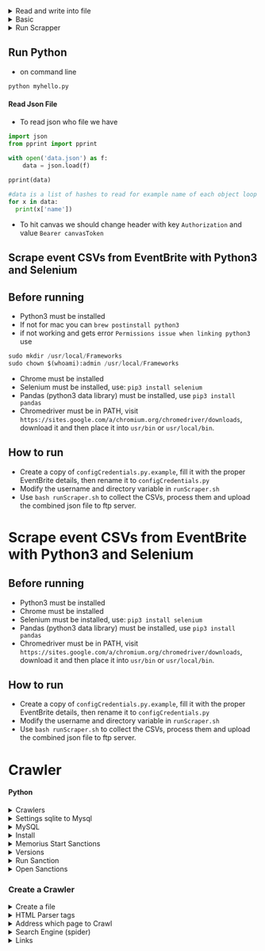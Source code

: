 


<details>
    <summary> Read and write into file </summary>
    
```python
n = int(raw_input())
for i in range(0,n):
    a, b = raw_input().split()
    print int(a) + int(b)
```
* Write a program that adds two numbers and print the result out 

```
// inputs
3
1 5
3 10
999 -34343
// outputs
6
13
-33344
```
```python
n = int(raw_input())
for _ in xrange(n):
    a, b = map(int, raw_input().strip().split())
    print a + b
```
</details>
<details> 
    <summary> Basic </summary> 

* 
```python
x,y = 10,100
print(x,y)
print("ssa"+str(12)) // convert int to string

// globale variable
globale f // make a variable global even inside a child function
del f     // undefined a variable 
```
* Functions
```python
def ome(arg1, arg2=1):   //with default value
    print("aa")
    return arg1
ome(1,2)

// function with variable number of args
def me(*args):
    result = 0
    for x in args:
        result += x
    return result

print(me(1,2,3,4)) 
```
* Conditional
```python
  x,y = 10, 100
    if(x<y):
        print(x,y)
    elif (x>y):
        print(x,y)
    else:
        print(x,y)
/// 
st = "x is bigger than y" if(x>y) else "y is bigger"
```
* Loops
```python
   while(x<5):
        print(x)
        x +=1
     // for loops 2..4   
    for x in range(2,5):
        print(x)

/// Skip the rest of the loop or break
       for x in range(1,10):
        if(x%2 == 0): continue
        print(x)  #prints odd numbers
        
        for x in range(1,10):
        if(x > 4): break
        print(x)  #only 1,2,3 and stop
        
/// geting index and values
     days = ["1","a","sd"]
     for i,d in enumerate(days):
         print(i,d)
```
</details>    

<details> 
    <summary> Run Scrapper </summary> 

* Creaet `configCredentials.py` from `configCredentialsExample.py` providing username and passwords for eventbrite
* change username to `username=anabaei` at `runScraper.sh` then run
```javacript
bash runScraper.sh
```

</details> 

## Run Python 

* on command line 
```python
python myhello.py
```
#### Read Json File
* To read json who file we have
```python
import json 
from pprint import pprint

with open('data.json') as f:
    data = json.load(f)
    
pprint(data)
```
```python
#data is a list of hashes to read for example name of each object loop through as
for x in data:
  print(x['name'])
```
* To hit canvas we should change header with key `Authorization` and value `Bearer canvasToken`

## Scrape event CSVs from EventBrite with Python3 and Selenium

## Before running
- Python3 must be installed
- If not for mac you can `brew postinstall python3`
- if not working and gets error `Permissions issue when linking python3` use
```python
sudo mkdir /usr/local/Frameworks
sudo chown $(whoami):admin /usr/local/Frameworks
```
- Chrome must be installed
- Selenium must be installed, use: `pip3 install selenium`
- Pandas (python3 data library) must be installed, use `pip3 install pandas`
- Chromedriver must be in PATH, visit `https://sites.google.com/a/chromium.org/chromedriver/downloads`, download it and then place it into `usr/bin` or `usr/local/bin`.

## How to run
- Create a copy of `configCredentials.py.example`, fill it with the proper EventBrite details, then rename it to `configCredentials.py`
- Modify the username and directory variable in `runScraper.sh`
- Use `bash runScraper.sh` to collect the CSVs, process them and upload the combined json file to ftp server.

# Scrape event CSVs from EventBrite with Python3 and Selenium

## Before running
- Python3 must be installed
- Chrome must be installed
- Selenium must be installed, use: `pip3 install selenium`
- Pandas (python3 data library) must be installed, use `pip3 install pandas`
- Chromedriver must be in PATH, visit `https://sites.google.com/a/chromium.org/chromedriver/downloads`, download it and then place it into `usr/bin` or `usr/local/bin`.

## How to run
- Create a copy of `configCredentials.py.example`, fill it with the proper EventBrite details, then rename it to `configCredentials.py`
- Modify the username and directory variable in `runScraper.sh`
- Use `bash runScraper.sh` to collect the CSVs, process them and upload the combined json file to ftp server.

# Crawler
#### Python

<details>
      <summary> Crawlers </summary>

* Speed up crawling [link](https://stackoverflow.com/questions/8888454/where-to-store-web-crawler-data)
* Crawlers
```python

```
</details>

<details>
      <summary> Settings sqlite to Mysql </summary>


* To change from sqlite to mysql got to `/user/local/lib/python3.7/site-packages/memorious-0.7.20-py3.7.egg/memorious/settings.py`

```python
#DATASTORE_FILE = os.path.join(BASE_PATH, 'datastore.sqlite3')
#DATASTORE_URI = env('DATASTORE_URI', 'sqlite:///%s' % 'datastore.sqlite3')
to 
DATASTORE_URI = env('DATASTORE_URI', 'mysql+pymysql://root:password@localhost/aml')
```
where root is our username and password is our password and aml is our database name
* Common Error install pymsql for the specific version of python as well
```python
pip install pymysql   // if you use python2
pip3 install pymysql  //if you use python3
```
* Notice: in order to know which python are you  when run `memorious run crawl` it shows on top 
* `gb_coh_disqualified` gave error

</details>

<details>
      <summary> MySQL </summary>

* Show all attributes from a table
```mysql
SHOW COLUMNS FROM table_name;
OR 
Describe table;
```
* display attributes from tables
```mysql
select id from table_name;
show tables;
```
</details>

<details>
      <summary> Install </summary>

* Use this [link](https://www.slothparadise.com/how-to-install-django-on-mac/)
```java
brew install python3
```
* If error happen
```java
sudo chown -R $(whoami) $(brew --prefix)/*
sudo install -d -o $(whoami) -g admin /usr/local/Frameworks
```

```java
python3
sudo easy_install pip
sudo pip install virtualenv
virtualenv thanos
```
* Then track to it
```java
cd thanos
sudo pip install Django
```
* If error happen
```java
curl https://bootstrap.pypa.io/get-pip.py | python
pip install --upgrade setuptools
```
* Create Project Blog use [this](https://www.youtube.com/watch?v=pjkZCQTfneQ) 
```java
django-admin.py startproject blog
cd blog 
python manage.py runserver
```
Then check the port 8000 as `http://127.0.0.1:8000`

</details>

<details>
      <summary> Memorius  Start Sanctions</summary>
 
* Git clone from [here](https://github.com/alephdata/memorious) 
* Then make sure the version of python u are using and then if you want use mysql change this
```java
`/user/local/lib/python3.7/site-packages/memorious-0.7.20-py3.7.egg/memorious/settings.py`
```
as when `aml` is our database name and root and passwords are user and password for mysql
```java
DATASTORE_URI = env('DATASTORE_URI', 'mysql+pymysql://root:password@localhost/aml')
```
* now it is ready to run it as 
* A [link](https://github.com/alephdata/memorious)
```python
memorious list
memorious run crawl_name
```
</details>

<details>
      <summary> Versions </summary>
      
  * To find a file in command line
  ```java
  sudo find . -name "SQLALCHEMY_DATABASE_URI"
  ```
  * Change version got to ~/.bash_profile and edit it as 
  ```java
    alias python='python2'
  ```
  </details>  
  
  <details>
      <summary> Run Sanction </summary>
 
 * First make sure that you using python 3 
```java
/// rm if python2 
$ brew rm python 
$ rm -rf /usr/local/opt/python
$ brew prune 
$ brew install python3
```
 * 
```java   
  python setup.py --help-commands
  python setup.py build
  python setup.py install
  memorious list
  memorious run crawler_name
```  
   </details>  
   <details>
      <summary> Open Sanctions </summary>
   
   * [open sanctions](https://github.com/alephdata/opensanctions)
   * After cloning 
 ```python
 python3 setup.py --help-commands
 ```
   </details>
   
### Create a Crawler 

<details>
      <summary> Create a file </summary>
      
* followed [this](https://www.youtube.com/watch?v=Eis9vu4XiNI)      
```python      
import os
def create_project_dir(directory):
    if not os.path.exists(directory):
       print('Creating Project'+ directory)
       os.makedirs(directory)
       
create_project_dir('thenewboston2')       
```
</details>

<details>
      <summary> HTML Parser tags </summary>
     
* Html parser allows to read pages as here. It is go through the feed and everytime saw a tag it prints it out!
* Remember it is python 3
```python
from html.parser import HTMLParser
from urllib import parse 
class LinkFinder(HTMLParser):

    def __init__(self):
         super().__init__() 
 
    def error(self, message):
        pass
   

    def handle_starttag(self, tag, attrs):
        print(tag)


finder = LinkFinder()
finder.feed(
    '<html><head> aaaaa </head><body>bbbb <h1>hhh 111</h1></body></html>'
)
```
</details> 

<details>
      <summary> Address which page to Crawl </summary>
      
* Queue keeps all hyper links inside page 
```python
def create_data_files(project_name, base_url):
    queue = project_name + '/queue.txt'
    crawled = project_name + '/crawled.txt'
    if not os.path.isfile(queue): 
           write_file(queue, base_url)
    if not os.path.isfile(crawled): 
           write_file(crawled, '')

## Create a new file
def write_file(path, data):
    f = open(path, 'w')
    f.write(data)
    f.close()
 
Then to call it we have 
create_data_files(
  'thenewboston', 'https://eli17.herokuapp.com/'     
)
```
</details>
 <details>
      <summary> Search Engine (spider) </summary>

* 
</details>     


 <details>
      <summary> Links </summary>
      
  * [SQLAlchemy](https://github.com/zzzeek/sqlalchemy)
  * [MySQL DBAPI](https://docs.sqlalchemy.org/en/latest/dialects/mysql.html#module-sqlalchemy.dialects.mysql.mysqldb)
  * [build crawler](https://memorious.readthedocs.io/en/latest/buildingcrawler.html)

</details>


